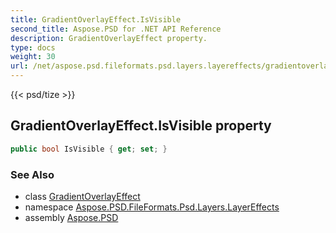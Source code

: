 ```yaml
---
title: GradientOverlayEffect.IsVisible
second_title: Aspose.PSD for .NET API Reference
description: GradientOverlayEffect property. 
type: docs
weight: 30
url: /net/aspose.psd.fileformats.psd.layers.layereffects/gradientoverlayeffect/isvisible/
---
```

{{< psd/tize >}}
## GradientOverlayEffect.IsVisible property

```csharp
public bool IsVisible { get; set; }
```

### See Also

* class [GradientOverlayEffect](../)
* namespace [Aspose.PSD.FileFormats.Psd.Layers.LayerEffects](../../gradientoverlayeffect/)
* assembly [Aspose.PSD](../../../)


